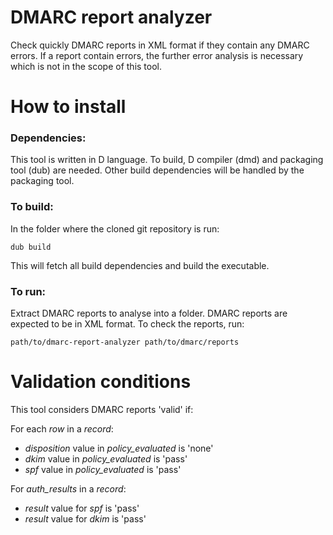 # DMARC report analyzer

Check quickly DMARC reports in XML format if they contain any DMARC errors. If a report contain errors, the further error analysis is necessary which is not in the scope of this tool.

# How to install

### Dependencies:

This tool is written in D language. To build, D compiler (dmd) and packaging tool (dub) are needed. Other build dependencies will be handled by the packaging tool.

### To build:

In the folder where the cloned git repository is run:

```
dub build
```

This will fetch all build dependencies and build the executable.

### To run:

Extract DMARC reports to analyse into a folder. DMARC reports are expected to be in XML format. To check the reports, run:

```
path/to/dmarc-report-analyzer path/to/dmarc/reports
```

# Validation conditions

This tool considers DMARC reports 'valid' if:


For each *row* in a *record*:
* *disposition* value in *policy_evaluated* is 'none'
* *dkim* value in *policy_evaluated* is 'pass'
* *spf* value in *policy_evaluated* is 'pass'


For *auth_results* in a *record*:
* *result* value for *spf* is 'pass'
* *result* value for *dkim* is 'pass'

